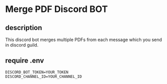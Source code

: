 # Merge PDF Discord BOT

## description
This discord bot merges multiple PDFs from each message which you send in discord guild.

## require .env
```
DISCORD_BOT_TOKEN=YOUR_TOKEN
DISCORD_CHANNEL_ID=YOUR_CHANNEL_ID
```
